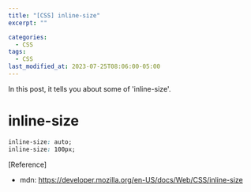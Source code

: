```yaml
---
title: "[CSS] inline-size"
excerpt: ""

categories:
  - CSS
tags:
  - CSS
last_modified_at: 2023-07-25T08:06:00-05:00
---
```


In this post, it tells you about some of 'inline-size'.

# inline-size

```css
inline-size: auto;
inline-size: 100px;
```

[Reference]

- mdn: <https://developer.mozilla.org/en-US/docs/Web/CSS/inline-size>
